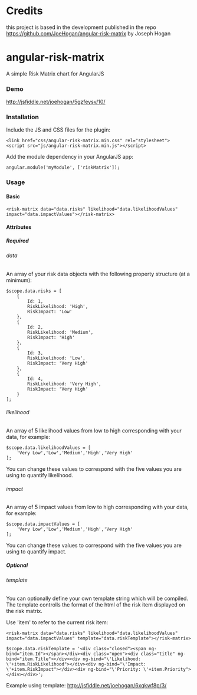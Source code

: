 # Credits

this project is based in the development published in the repo https://github.com/JoeHogan/angular-risk-matrix by Joseph Hogan

# angular-risk-matrix

A simple Risk Matrix chart for AngularJS

### Demo

http://jsfiddle.net/joehogan/5gzfeysv/10/

### Installation

Include the JS and CSS files for the plugin:

```
<link href="css/angular-risk-matrix.min.css" rel="stylesheet">
<script src="js/angular-risk-matrix.min.js"></script>
```

Add the module dependency in your AngularJS app:

```
angular.module('myModule', ['riskMatrix']);
```

### Usage

#### Basic

```
<risk-matrix data="data.risks" likelihood="data.likelihoodValues" impact="data.impactValues"></risk-matrix>
```

#### Attributes

##### Required

###### data

An array of your risk data objects with the following property structure (at a minimum):

````
$scope.data.risks = [
	{
		Id: 1,
		RiskLikelihood: 'High',
		RiskImpact: 'Low'
	},
	{
		Id: 2,
		RiskLikelihood: 'Medium',
		RiskImpact: 'High'
	},
	{
		Id: 3,
		RiskLikelihood: 'Low',
		RiskImpact: 'Very High'
	},
	{
		Id: 4,
		RiskLikelihood: 'Very High',
		RiskImpact: 'Very High'
	}
];
````

###### likelihood

An array of 5 likelihood values from low to high corresponding with your data, for example:

```
$scope.data.likelihoodValues = [
	'Very Low','Low','Medium','High','Very High'
];
```
You can change these values to correspond with the five values you are using to quantify likelihood.

###### impact

An array of 5 impact values from low to high corresponding with your data, for example:

```
$scope.data.impactValues = [
	'Very Low','Low','Medium','High','Very High'
];
```
You can change these values to correspond with the five values you are using to quantify impact.

##### Optional

###### template

You can optionally define your own template string which will be compiled. The template controlls the format of the html of the risk item displayed on the risk matrix.

Use 'item' to refer to the current risk item:

```
<risk-matrix data="data.risks" likelihood="data.likelihoodValues" impact="data.impactValues" template="data.riskTemplate"></risk-matrix>
```

```
$scope.data.riskTemplate = '<div class="closed"><span ng-bind="item.Id"></span></div><div class="open"><div class="title" ng-bind="item.Title"></div><div ng-bind="\'Likelihood: \'+item.RiskLikelihood"></div><div ng-bind="\'Impact: \'+item.RiskImpact"></div><div ng-bind="\'Priority: \'+item.Priority"></div></div>';
```

Example using template: http://jsfiddle.net/joehogan/6xqkwf8p/3/
